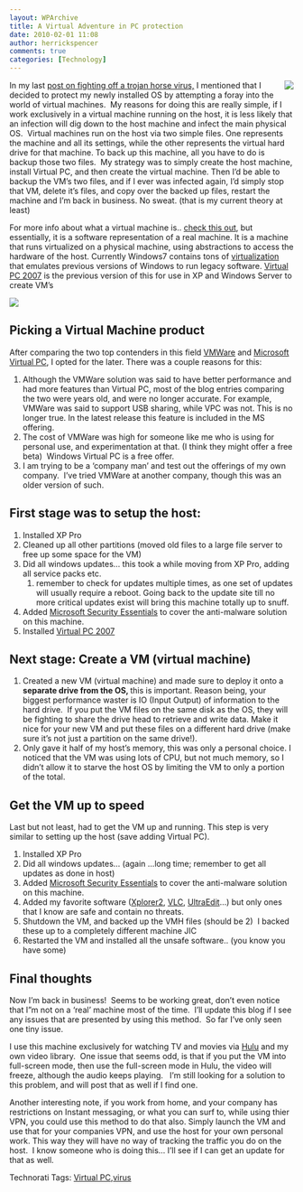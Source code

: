 ```yaml
---
layout: WPArchive
title: A Virtual Adventure in PC protection
date: 2010-02-01 11:08
author: herrickspencer
comments: true
categories: [Technology]
---
```

<div id="msgcns!DB2DE5E67B922610!314" class="bvMsg"><p><img align="right" src="http://ts1.mm.bing.net/images/thumbnail.aspx?q=1423140978696&amp;id=3e70012b51aa5e9ea2c92d934097b05d&amp;url=http://www.techwarelabs.com/articles/editorials/virtual_double/images/virtual.jpg" />In my last <a href="http://herrickspencer.spaces.live.com/Blog/cns!DB2DE5E67B922610!309.entry">post on fighting off a trojan horse virus,</a> I mentioned that I decided to protect my newly installed OS by attempting a foray into the world of virtual machines.  My reasons for doing this are really simple, if I work exclusively in a virtual machine running on the host, it is less likely that an infection will dig down to the host machine and infect the main physical OS.  Virtual machines run on the host via two simple files. One represents the machine and all its settings, while the other represents the virtual hard drive for that machine. To back up this machine, all you have to do is backup those two files.  My strategy was to simply create the host machine, install Virtual PC, and then create the virtual machine. Then I’d be able to backup the VM’s two files, and if I ever was infected again, I’d simply stop that VM, delete it’s files, and copy over the backed up files, restart the machine and I’m back in business. No sweat. (that is my current theory at least)</p> <p>For more info about what a virtual machine is.. <a href="http://en.wikipedia.org/wiki/Virtual_machine">check this out</a>, but essentially, it is a software representation of a real machine. It is a machine that runs virtualized on a physical machine, using abstractions to access the hardware of the host. Currently Windows7 contains tons of <a href="http://www.microsoft.com/windows/virtual-pc/">virtualization</a> that emulates previous versions of Windows to run legacy software. <a href="http://www.microsoft.com/windows/virtual-pc/support/virtual-pc-2007.aspx">Virtual PC 2007</a> is the previous version of this for use in XP and Windows Server to create VM’s</p> <p><img src="http://downloads.phpnuke.org/screenshots/33858/300x275x19114c578d.jpg" /></p> <h2>Picking a Virtual Machine product</h2> <p>After comparing the two top contenders in this field <a href="http://www.vmware.com/">VMWare</a> and <a href="http://www.microsoft.com/windows/virtual-pc/support/virtual-pc-2007.aspx">Microsoft Virtual PC</a>, I opted for the later. There was a couple reasons for this: </p> <ol> <li>Although the VMWare solution was said to have better performance and had more features than Virtual PC, most of the blog entries comparing the two were years old, and were no longer accurate. For example, VMWare was said to support USB sharing, while VPC was not. This is no longer true. In the latest release this feature is included in the MS offering.  <li>The cost of VMWare was high for someone like me who is using for personal use, and experimentation at that. (I think they might offer a free beta)  Windows Virtual PC is a free offer.  <li>I am trying to be a ‘company man’ and test out the offerings of my own company.  I’ve tried VMWare at another company, though this was an older version of such.</li></li></li></ol> <h2>First stage was to setup the host:</h2> <ol> <li>Installed XP Pro  <li>Cleaned up all other partitions (moved old files to a large file server to free up some space for the VM)  <li>Did all windows updates… this took a while moving from XP Pro, adding all service packs etc.  <ol> <li>remember to check for updates multiple times, as one set of updates will usually require a reboot. Going back to the update site till no more critical updates exist will bring this machine totally up to snuff.</li></ol> <li>Added <a href="http://www.microsoft.com/security_essentials/">Microsoft Security Essentials</a> to cover the anti-malware solution on this machine.  <li>Installed <a href="http://www.microsoft.com/windows/virtual-pc/support/virtual-pc-2007.aspx">Virtual PC 2007</a></li></li></ol> <h2>Next stage: Create a VM (virtual machine) </h2> <ol> <li>Created a new VM (virtual machine) and made sure to deploy it onto a <strong>separate drive from the OS, </strong>this is important. Reason being, your biggest performance waster is IO (Input Output) of information to the hard drive.  If you put the VM files on the same disk as the OS, they will be fighting to share the drive head to retrieve and write data. Make it nice for your new VM and put these files on a different hard drive (make sure it’s not just a partition on the same drive!).  <li>Only gave it half of my host’s memory, this was only a personal choice. I noticed that the VM was using lots of CPU, but not much memory, so I didn’t allow it to starve the host OS by limiting the VM to only a portion of the total.</li></li></ol> <h2>Get the VM up to speed</h2> <p>Last but not least, had to get the VM up and running. This step is very similar to setting up the host (save adding Virtual PC).</p> <ol> <li>Installed XP Pro  <li>Did all windows updates… (again …long time; remember to get all updates as done in host)  <li>Added <a href="http://www.microsoft.com/security_essentials/">Microsoft Security Essentials</a> to cover the anti-malware solution on this machine.  <li>Added my favorite software (<a href="http://www.zabkat.com/">Xplorer2</a>, <a href="http://www.videolan.org/vlc/">VLC</a>, <a href="http://www.ultraedit.com/">UltraEdit</a>…) but only ones that I know are safe and contain no threats.  <li>Shutdown the VM, and backed up the VMH files (should be 2)  I backed these up to a completely different machine JIC  <li>Restarted the VM and installed all the unsafe software.. (you know you have some)</li></li></li></li></li></li></ol> <h2>Final thoughts</h2> <p>Now I’m back in business!  Seems to be working great, don’t even notice that I”m not on a ‘real’ machine most of the time.  I’ll update this blog if I see any issues that are presented by using this method.  So far I’ve only seen one tiny issue.</p> <p>I use this machine exclusively for watching TV and movies via <a href="http://www.hulu.com/">Hulu</a> and my own video library.  One issue that seems odd, is that if you put the VM into full-screen mode, then use the full-screen mode in Hulu, the video will freeze, although the audio keeps playing.   I’m still looking for a solution to this problem, and will post that as well if I find one.</p> <p>Another interesting note, if you work from home, and your company has restrictions on Instant messaging, or what you can surf to, while using thier VPN, you could use this method to do that also. Simply launch the VM and use that for your companies VPN, and use the host for your own personal work. This way they will have no way of tracking the traffic you do on the host.  I know someone who is doing this… I’ll see if I can get an update for that as well.</p> <div style="display:inline;float:none;margin:0;padding:0;">Technorati Tags: <a href="http://technorati.com/tags/Virtual+PC" rel="tag">Virtual PC</a>,<a href="http://technorati.com/tags/virus" rel="tag">virus</a></div>  </div>
